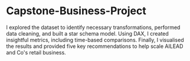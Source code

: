 # Capstone-Business-Project
I explored the dataset to identify necessary transformations, performed data cleaning, and built a star schema model. Using DAX, I created insightful metrics, including time-based comparisons. Finally, I visualised the results and provided five key recommendations to help scale AILEAD and Co's retail business.
